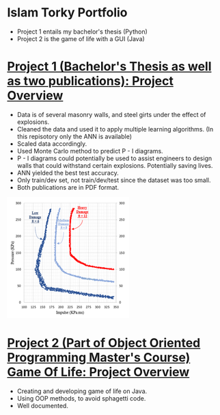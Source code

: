 # Islam Torky Portfolio
* Project 1 entails my bachelor's thesis (Python)
* Project 2 is the game of life with a GUI (Java)


# [Project 1 (Bachelor's Thesis as well as two publications): Project Overview](https://github.com/Torky24/Islam_Portfolio/tree/main/Project%201)
* Data is of several masonry walls, and steel girts under the effect of explosions.
* Cleaned the data and used it to apply multiple learning algorithms. (In this repisotory only the ANN is available)
* Scaled data accordingly.
* Used Monte Carlo method to predict P - I diagrams.
* P - I diagrams could potentially be used to assist engineers to design walls that could withstand certain explosions. Potentially saving lives.
* ANN yielded the best test accuracy.
* Only train/dev set, not train/dev/test since the dataset was too small.
* Both publications are in PDF format.

![Final Predicted P - I Diagrams](https://github.com/Torky24/Islam_Portfolio/blob/main/images/Predicted%20P%20-%20I%20Diagrams.png)


# [Project 2 (Part of Object Oriented Programming Master's Course) Game Of Life: Project Overview](https://github.com/Torky24/Islam_Portfolio/tree/main/Project%202)
* Creating and developing game of life on Java.
* Using OOP methods, to avoid sphagetti code.
* Well documented.
